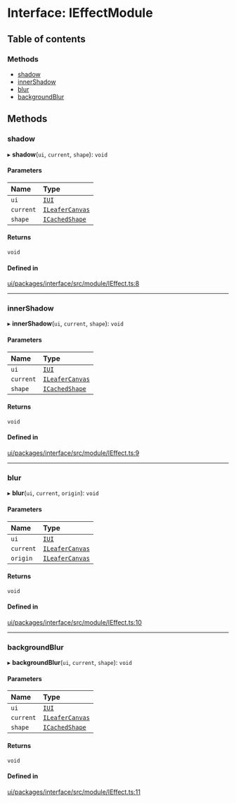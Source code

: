 # Interface: IEffectModule

## Table of contents

### Methods

- [shadow](IEffectModule.md#shadow)
- [innerShadow](IEffectModule.md#innershadow)
- [blur](IEffectModule.md#blur)
- [backgroundBlur](IEffectModule.md#backgroundblur)

## Methods

### shadow

▸ **shadow**(`ui`, `current`, `shape`): `void`

#### Parameters

| Name | Type |
| :------ | :------ |
| `ui` | [`IUI`](IUI.md) |
| `current` | [`ILeaferCanvas`](ILeaferCanvas.md) |
| `shape` | [`ICachedShape`](ICachedShape.md) |

#### Returns

`void`

#### Defined in

[ui/packages/interface/src/module/IEffect.ts:8](https://github.com/leaferjs/leafer-ui/blob/5313537/packages/interface/src/module/IEffect.ts#L8)

___

### innerShadow

▸ **innerShadow**(`ui`, `current`, `shape`): `void`

#### Parameters

| Name | Type |
| :------ | :------ |
| `ui` | [`IUI`](IUI.md) |
| `current` | [`ILeaferCanvas`](ILeaferCanvas.md) |
| `shape` | [`ICachedShape`](ICachedShape.md) |

#### Returns

`void`

#### Defined in

[ui/packages/interface/src/module/IEffect.ts:9](https://github.com/leaferjs/leafer-ui/blob/5313537/packages/interface/src/module/IEffect.ts#L9)

___

### blur

▸ **blur**(`ui`, `current`, `origin`): `void`

#### Parameters

| Name | Type |
| :------ | :------ |
| `ui` | [`IUI`](IUI.md) |
| `current` | [`ILeaferCanvas`](ILeaferCanvas.md) |
| `origin` | [`ILeaferCanvas`](ILeaferCanvas.md) |

#### Returns

`void`

#### Defined in

[ui/packages/interface/src/module/IEffect.ts:10](https://github.com/leaferjs/leafer-ui/blob/5313537/packages/interface/src/module/IEffect.ts#L10)

___

### backgroundBlur

▸ **backgroundBlur**(`ui`, `current`, `shape`): `void`

#### Parameters

| Name | Type |
| :------ | :------ |
| `ui` | [`IUI`](IUI.md) |
| `current` | [`ILeaferCanvas`](ILeaferCanvas.md) |
| `shape` | [`ICachedShape`](ICachedShape.md) |

#### Returns

`void`

#### Defined in

[ui/packages/interface/src/module/IEffect.ts:11](https://github.com/leaferjs/leafer-ui/blob/5313537/packages/interface/src/module/IEffect.ts#L11)
